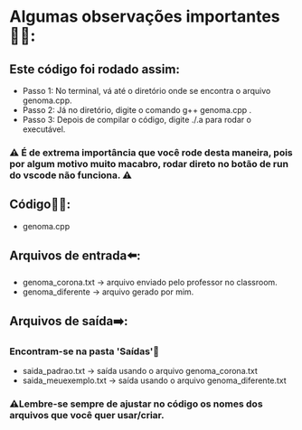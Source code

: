 # Algumas observações importantes🕵🏽:

## Este código foi rodado assim:
* Passo 1: No terminal, vá até o diretório onde se encontra o arquivo genoma.cpp.
* Passo 2: Já no diretório, digite o comando g++ genoma.cpp .
* Passo 3: Depois de compilar o código, digite ./.a para rodar o executável.
### ⚠️ É de extrema importância que você rode desta maneira, pois por algum motivo muito macabro, rodar direto no botão de run do vscode não funciona. ⚠️

## Código🐱‍💻:
* genoma.cpp
## Arquivos de entrada⬅️:
* genoma_corona.txt -> arquivo enviado pelo professor no classroom.
* genoma_diferente -> arquivo gerado por mim.
## Arquivos de saída➡️:
### Encontram-se na pasta 'Saídas'📁
* saida_padrao.txt -> saída usando o arquivo genoma_corona.txt
* saida_meuexemplo.txt -> saída usando o arquivo genoma_diferente.txt
### ⚠️Lembre-se sempre de ajustar no código os nomes dos arquivos que você quer usar/criar.
